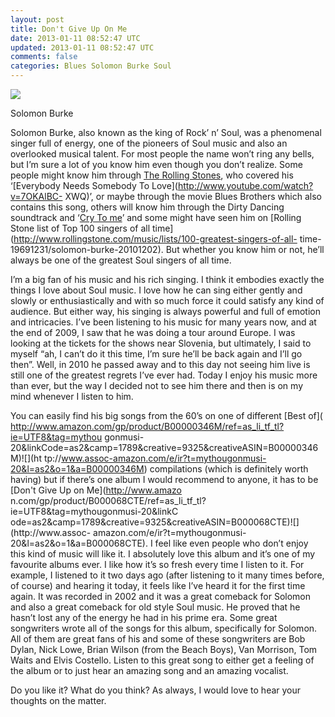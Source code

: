```yaml
---           
layout: post
title: Don't Give Up On Me
date: 2013-01-11 08:52:47 UTC
updated: 2013-01-11 08:52:47 UTC
comments: false
categories: Blues Solomon Burke Soul
---
```

![](http://3.bp.blogspot.com/_SJ03wRhNrzE/TLIT3coRuxI/AAAAAAAAAj4/LlV6LIcyZtw/s1600/solomon-burke-color.jpg)

Solomon Burke

Solomon Burke, also known as the king of Rock’ n’ Soul,  was a phenomenal
singer full of energy, one of the pioneers of Soul music and also an
overlooked musical talent. For most people the name won’t ring any bells, but
I’m sure a lot of you know him even though you don’t realize. Some people
might know him through [The](http://www.youtube.com/watch?v=XMbK5tgjA38)[
Rolling Stones](http://www.youtube.com/watch?v=XMbK5tgjA38), who covered his
‘[Everybody Needs Somebody To Love](http://www.youtube.com/watch?v=7OKAlBC-
XWQ)’, or maybe through the movie Blues Brothers which also contains this
song, others will know him through the Dirty Dancing soundtrack and ‘[Cry To
me](http://www.youtube.com/watch?v=mEu8DrO9PbY)’ and some might have seen him
on [Rolling Stone list of Top 100 singers of all
time](http://www.rollingstone.com/music/lists/100-greatest-singers-of-all-
time-19691231/solomon-burke-20101202). But whether you know him or not, he’ll
always be one of the greatest Soul singers of all time.  
  
I’m a big fan of his music and his rich singing. I think it embodies exactly
the things I love about Soul music. I love how he can sing either gently and
slowly or enthusiastically and with so much force it could satisfy any kind of
audience. But either way, his singing is always powerful and full of emotion
and intricacies. I’ve been listening to his music for many years now, and at
the end of 2009, I saw that he was doing a tour around Europe. I was looking
at the tickets for the shows near Slovenia, but ultimately, I said to myself
“ah, I can’t do it this time, I’m sure he’ll be back again and I’ll go then”.
Well, in 2010 he passed away and to this day not seeing him live is still one
of the greatest regrets I’ve ever had. Today I enjoy his music more than ever,
but the way I decided not to see him there and then is on my mind whenever I
listen to him.  
  
You can easily find his big songs from the 60’s on one of different [Best of](
http://www.amazon.com/gp/product/B00000346M/ref=as_li_tf_tl?ie=UTF8&tag=mythou
gonmusi-20&linkCode=as2&camp=1789&creative=9325&creativeASIN=B00000346M)![](ht
tp://www.assoc-amazon.com/e/ir?t=mythougonmusi-20&l=as2&o=1&a=B00000346M)
compilations (which is definitely worth having) but if there’s one album I
would recommend to anyone, it has to be [Don't Give Up on Me](http://www.amazo
n.com/gp/product/B000068CTE/ref=as_li_tf_tl?ie=UTF8&tag=mythougonmusi-20&linkC
ode=as2&camp=1789&creative=9325&creativeASIN=B000068CTE)![](http://www.assoc-
amazon.com/e/ir?t=mythougonmusi-20&l=as2&o=1&a=B000068CTE). I feel like even
people who don’t enjoy this kind of music will like it. I absolutely love this
album and it’s one of my favourite albums ever. I like how it’s so fresh every
time I listen to it. For example, I listened to it two days ago (after
listening to it many times before, of course) and hearing it today, it feels
like I’ve heard it for the first time again. It was recorded in 2002 and it
was a great comeback for Solomon and also a great comeback for old style Soul
music. He proved that he hasn’t lost any of the energy he had in his prime
era. Some great songwriters wrote all of the songs for this album,
specifically for Solomon. All of them are great fans of his and some of these
songwriters are Bob Dylan, Nick Lowe, Brian Wilson (from the Beach Boys), Van
Morrison, Tom Waits and Elvis Costello. Listen to this great song to either
get a feeling of the album or to just hear an amazing song and an amazing
vocalist.  
  

  
Do you like it? What do you think? As always, I would love to hear your
thoughts on the matter.

